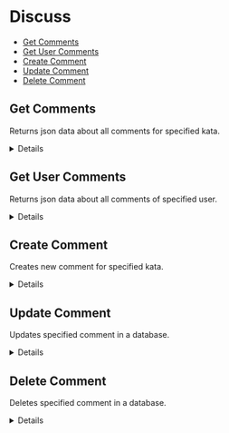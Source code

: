 # Discuss
  - [Get Comments](https://github.com/hel-sidoruk/rs-clone-server/blob/main/docs/discuss.md#get-comments)
  - [Get User Comments](https://github.com/hel-sidoruk/rs-clone-server/blob/main/docs/discuss.md#get-user-comments)
  - [Create Comment](https://github.com/hel-sidoruk/rs-clone-server/blob/main/docs/discuss.md#create-comment)
  - [Update Comment](https://github.com/hel-sidoruk/rs-clone-server/blob/main/docs/discuss.md#update-comment)
  - [Delete Comment](https://github.com/hel-sidoruk/rs-clone-server/blob/main/docs/discuss.md#delete-comment)

**Get Comments**
----
Returns json data about all comments for specified kata.

<details>

* **URL**

    /api/kata/:id/discuss

* **Method:**

    `GET`

* **Headers:**

    None

*  **URL Params**

    **Required:**

    `id=[string]`

    id - Kata id

* **Success Response:**

  * **Code:** 200 <br />
    **Content:**
    ```json
      [
        {
          "id": 1,
          "kataId": "51c8991dee245d7ddf00000e",
          "username": "rsschool_085c30fe4e1fbd81",
          "text": "Hello",
          "rank": "4 kyu",
          "votes": 2,
          "createdAt": "2023-01-26T09:44:26.477Z",
          "spoiler": false,
          "label": "Question",
          "avatar": "https://avatar.png"
        }
      ]
    ```

* **Error Response:**

  * **Code:** 404 <br />
      **Content:**

      ```json
        {
          "message": "Comments not found"
        }
      ```

</details>

**Get User Comments**
----
Returns json data about all comments of specified user.

<details>

* **URL**

    /api/discuss/:id

* **Method:**

    `GET`

* **Headers:**

    None

*  **URL Params**

    **Required:**

    `id=[string]`

* **Success Response:**

  * **Code:** 200 <br />
    **Content:**
    ```json
      [
        {
          "id": 1,
          "kataId": "51c8991dee245d7ddf00000e",
          "username": "rsschool_085c30fe4e1fbd81",
          "text": "Hello",
          "rank": "4 kyu",
          "votes": 2,
          "createdAt": "2023-01-26T09:44:26.477Z",
          "spoiler": false,
          "label": "Question",
          "avatar": "https://avatar.png"
        }
      ]
    ```

* **Error Response:**

  * **Code:** 404 <br />
      **Content:**

      ```json
        {
          "message": "Comments not found"
        }
      ```


</details>

**Create Comment**
----
Creates new comment for specified kata.

<details>

* **URL**

    /api/kata/:id/discuss

* **Method:**

    `POST`

* **Headers:**

    `'Content-Type': 'application/json'`

*  **URL Params**

    **Required:**

    `id=[string]`

    id - Kata id

* **Data Params**

    ```typescript
      {
        username: string,
        rank: string,
        text: string,
        label: 'Question' | 'Suggestion' | 'Issue' | null,
      }
    ```

* **Success Response:**

  * **Code:** 200 OK <br />
    **Content:**
    ```json
      {
        "id": 1,
        "kataId": "51c8991dee245d7ddf00000e",
        "username": "rsschool_085c30fe4e1fbd81",
        "text": "Hello",
        "rank": "4 kyu",
        "votes": 2,
        "createdAt": "2023-01-26T09:44:26.477Z",
        "spoiler": false,
        "label": "Question",
        "avatar": "https://avatar.png"
      }
    ```

</details>

**Update Comment**
----
Updates specified comment in a database.

<details>

* **URL**

    /api/kata/:id/discuss/:commentId

* **Method:**

    `PATCH`

* **Headers:**

    `'Content-Type': 'application/json'`

*  **URL Params**

    **Required:**

    `id=[string]`
    `commentId=[number]`

    id - Kata id

* **Data Params**

    ```typescript
      {
        votes?: number,
        spoiler?: boolean,
        text?: string,
        label?: 'Question' | 'Suggestion' | 'Issue' | null,
      }
    ```

* **Success Response:**

  * **Code:** 200 <br />
  **Content:**
  ```json
    {
      "status": "ok"
    }
  ```

</details>

**Delete Comment**
----
Deletes specified comment in a database.

<details>

* **URL**

    /api/kata/:id/discuss/:commentId

* **Method:**

    `DELETE`

*  **URL Params**

    **Required:**

    `id=[string]`
    `commentId=[number]`

* **Success Response:**

  * **Code:** 200 <br />
  **Content:**
  ```json
    {
      "status": "ok"
    }
  ```

</details>

